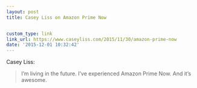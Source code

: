 ```yaml
---
layout: post
title: Casey Liss on Amazon Prime Now


custom_type: link
link_url: https://www.caseyliss.com/2015/11/30/amazon-prime-now
date: '2015-12-01 10:32:42'
---
```

Casey Liss:

> I’m living in the future.  I’ve experienced Amazon Prime Now. And it’s awesome.
